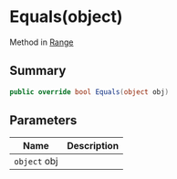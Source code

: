 # Equals(object)

Method in [Range](./)

## Summary

```csharp
public override bool Equals(object obj)
```

## Parameters

| Name         | Description |
| ------------ | ----------- |
| `object` obj |             |
